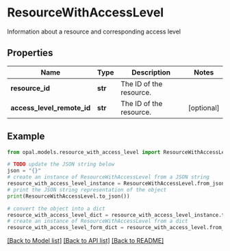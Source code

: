 # ResourceWithAccessLevel

Information about a resource and corresponding access level

## Properties

Name | Type | Description | Notes
------------ | ------------- | ------------- | -------------
**resource_id** | **str** | The ID of the resource. | 
**access_level_remote_id** | **str** | The ID of the resource. | [optional] 

## Example

```python
from opal.models.resource_with_access_level import ResourceWithAccessLevel

# TODO update the JSON string below
json = "{}"
# create an instance of ResourceWithAccessLevel from a JSON string
resource_with_access_level_instance = ResourceWithAccessLevel.from_json(json)
# print the JSON string representation of the object
print(ResourceWithAccessLevel.to_json())

# convert the object into a dict
resource_with_access_level_dict = resource_with_access_level_instance.to_dict()
# create an instance of ResourceWithAccessLevel from a dict
resource_with_access_level_form_dict = resource_with_access_level.from_dict(resource_with_access_level_dict)
```
[[Back to Model list]](../README.md#documentation-for-models) [[Back to API list]](../README.md#documentation-for-api-endpoints) [[Back to README]](../README.md)


